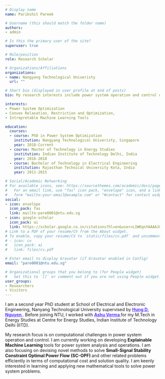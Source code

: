 ```yaml
---
# Display name
name: Parikshit Pareek

# Username (this should match the folder name)
authors:
- admin

# Is this the primary user of the site?
superuser: true

# Role/position
role: Research Scholar

# Organizations/Affiliations
organizations:
- name: Nangyang Technological Univeristy
  url: ""

# Short bio (displayed in user profile at end of posts)
bio: My research interests include power system operation and control using fusion of learning and analytical methods.

interests:
- Power System Optimization
- Convex Relaxation, Restriction and Optimization,
- Intrepretable Machine Learning Tools 

education:
  courses:
  - course: PhD in Power System Optimization
    institution: Nangyang Technological Univeristy, Singapore
    year: 2018-Current
  - course: Master of Technology in Energy Studies
    institution: Indian Institute of Technology Delhi, India
    year: 2016-2018
  - course: Bachelor of Technology in Electrical Engineering
    institution: Rajasthan Technical University Kota, India
    year: 2011-2015

# Social/Academic Networking
# For available icons, see: https://sourcethemes.com/academic/docs/page-builder/#icons
#   For an email link, use "fas" icon pack, "envelope" icon, and a link in the
#   form "mailto:your-email@example.com" or "#contact" for contact widget.
social:
- icon: envelope
  icon_pack: fas
  link: mailto:pare0001@ntu.edu.sg
- icon: google-scholar
  icon_pack: ai
  link: https://scholar.google.co.in/citations?hl=en&user=LIWKqnYAAAAJ&view_op=list_works&sortby=pubdate
# Link to a PDF of your resume/CV from the About widget.
# To enable, copy your resume/CV to `static/files/cv.pdf` and uncomment the lines below.
# - icon: cv
#   icon_pack: ai
#   link: files/cv.pdf

# Enter email to display Gravatar (if Gravatar enabled in Config)
email: "pare0001@ntu.edu.sg"

# Organizational groups that you belong to (for People widget)
#   Set this to `[]` or comment out if you are not using People widget.
user_groups:
- Researchers
- Visitors
---
```


<p>
                                       I am a second year PhD student at School of Electrical and Electronic Engineering, Nanyang Technological University supervised by <a style="color: #5C33FF;" href="https://hunghtd.github.io/" target="https://hunghtd.github.io/"> <strong> Hung D. Nguyen </strong></a>.
										Before joining NTU, I worked with <a style="color: #5C33FF;" href="http://web.iitd.ac.in/~averma/" target="http://web.iitd.ac.in/~averma/"> <strong> Ashu Verma </strong> </a> for my M.Tech in Energy Studies at Centre for Energy Studies, Indian Institute of Technology Delhi (IITD).</p>                        
                        </p>
                        <p>           My research focus is on computational challenges in power system operation and control. 
										I am currently working on developing <strong> Explainable Machine Learning </strong> tools for power system analysis and operations.
										I am also focusing on devising novel methods to solve <strong> Small-Signal Stability Constraint Optimal Power Flow (SC-OPF) </strong> and other related problems efficiently in terms of computational cost and solution quality.
										I am keenly interested in learning and applying new mathematical tools to solve power system problems. </p>
                        
 <p>
